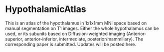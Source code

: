 # HypothalamicAtlas

This is an atlas of the hypothalamus in 1x1x1mm MNI space based on manual segmentation on T1 images.
Either the whole hypothalamus can be used, or its subunits based on Diffusion-weighted imaging (Anterior-superior, anterior-inferior, intermediate, posterior/mammillary).
The corresponding paper is submitted. Updates will be posted here.

